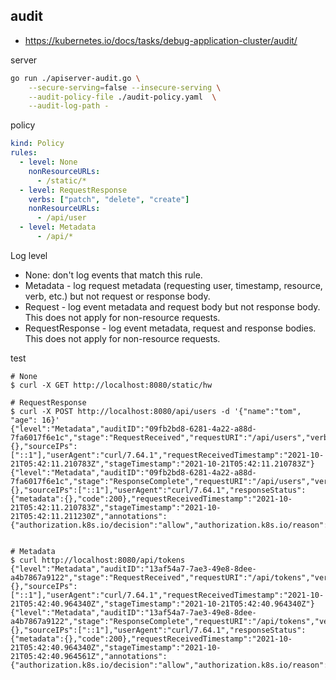 ## audit

- https://kubernetes.io/docs/tasks/debug-application-cluster/audit/

server

```sh
go run ./apiserver-audit.go \
	--secure-serving=false --insecure-serving \
	--audit-policy-file ./audit-policy.yaml  \
	--audit-log-path -
```


policy
```yaml
kind: Policy
rules:
  - level: None
    nonResourceURLs:
      - /static/*
  - level: RequestResponse
    verbs: ["patch", "delete", "create"]
    nonResourceURLs:
      - /api/user
  - level: Metadata
      - /api/*
```

Log level
  - None: don't log events that match this rule.
  - Metadata - log request metadata (requesting user, timestamp, resource, verb, etc.) but not request or response body.
  - Request - log event metadata and request body but not response body. This does not apply for non-resource requests.
  - RequestResponse - log event metadata, request and response bodies. This does not apply for non-resource requests.

test

```shell
# None
$ curl -X GET http://localhost:8080/static/hw

# RequestResponse
$ curl -X POST http://localhost:8080/api/users -d '{"name":"tom", "age": 16}'
{"level":"Metadata","auditID":"09fb2bd8-6281-4a22-a88d-7fa6017f6e1c","stage":"RequestReceived","requestURI":"/api/users","verb":"post","user":{},"sourceIPs":["::1"],"userAgent":"curl/7.64.1","requestReceivedTimestamp":"2021-10-21T05:42:11.210783Z","stageTimestamp":"2021-10-21T05:42:11.210783Z"}
{"level":"Metadata","auditID":"09fb2bd8-6281-4a22-a88d-7fa6017f6e1c","stage":"ResponseComplete","requestURI":"/api/users","verb":"post","user":{},"sourceIPs":["::1"],"userAgent":"curl/7.64.1","responseStatus":{"metadata":{},"code":200},"requestReceivedTimestamp":"2021-10-21T05:42:11.210783Z","stageTimestamp":"2021-10-21T05:42:11.211230Z","annotations":{"authorization.k8s.io/decision":"allow","authorization.k8s.io/reason":""}}


# Metadata
$ curl http://localhost:8080/api/tokens
{"level":"Metadata","auditID":"13af54a7-7ae3-49e8-8dee-a4b7867a9122","stage":"RequestReceived","requestURI":"/api/tokens","verb":"get","user":{},"sourceIPs":["::1"],"userAgent":"curl/7.64.1","requestReceivedTimestamp":"2021-10-21T05:42:40.964340Z","stageTimestamp":"2021-10-21T05:42:40.964340Z"}
{"level":"Metadata","auditID":"13af54a7-7ae3-49e8-8dee-a4b7867a9122","stage":"ResponseComplete","requestURI":"/api/tokens","verb":"get","user":{},"sourceIPs":["::1"],"userAgent":"curl/7.64.1","responseStatus":{"metadata":{},"code":200},"requestReceivedTimestamp":"2021-10-21T05:42:40.964340Z","stageTimestamp":"2021-10-21T05:42:40.964561Z","annotations":{"authorization.k8s.io/decision":"allow","authorization.k8s.io/reason":""}}
```


